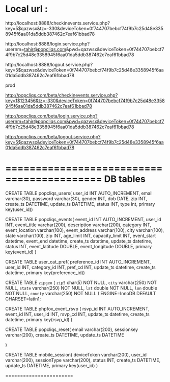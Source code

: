 Local url : 
===================================
http://localhost:8888/checkinevents.service.php?key=5$qazwsx&tz=-330&deviceToken=0f744707bebcf74f9b7c25d48e3358945f6aa01da5ddb387462c7eaf61bbad78


http://localhost:8888/login.service.php?usernm=tahir@popcliqs.com&pwd=qazwsx&deviceToken=0f744707bebcf74f9b7c25d48e3358945f6aa01da5ddb387462c7eaf61bbad78

http://localhost:8888/logout.service.php?key=5$qazwsx&deviceToken=0f744707bebcf74f9b7c25d48e3358945f6aa01da5ddb387462c7eaf61bbad78


prod

http://popcliqs.com/beta/checkinevents.service.php?key=1$123456&tz=-330&deviceToken=0f744707bebcf74f9b7c25d48e3358945f6aa01da5ddb387462c7eaf61bbad78


http://popcliqs.com/beta/login.service.php?usernm=tahir@popcliqs.com&pwd=qazwsx&deviceToken=0f744707bebcf74f9b7c25d48e3358945f6aa01da5ddb387462c7eaf61bbad78

http://popcliqs.com/beta/logout.service.php?key=5$qazwsx&deviceToken=0f744707bebcf74f9b7c25d48e3358945f6aa01da5ddb387462c7eaf61bbad78


==========================================
DB tables
=======================

CREATE TABLE popcliqs_users(
	user_id INT AUTO_INCREMENT,
	email varchar(30),
	password varchar(30),
	gender INT,
	dob DATE,
	zip INT,
	create_ts DATETIME,
	update_ts DATETIME,
	status INT,
	type int,
	primary key(user_id))

CREATE TABLE popcliqs_events(
	event_id INT AUTO_INCREMENT,
	user_id INT,
	event_title varchar(200),
	description varchar(200),
	category INT,
	event_location varchar(100),
	event_address varchar(100),
	city varchar(100),
	state varchar(100),
	zip INT,
	age_limit INT,
	capacity_limit INT,
	event_start datetime,
	event_end datetime,
	create_ts datetime,
	update_ts datetime,
	status INT,
	event_latitude DOUBLE,
	event_longitude DOUBLE,
	primary key(event_id)
)

CREATE TABLE user_cat_pref(
	preference_id INT AUTO_INCREMENT,
	user_id INT,
	category_id INT,
	pref_cd INT,
	update_ts datetime,
	create_ts datetime,
	primary key(preference_id))


CREATE TABLE  `zipgeo` (
  `zip5` char(5) NOT NULL,
  `city` varchar(250) NOT NULL,
  `state` varchar(250) NOT NULL,
  `lat` double NOT NULL,
  `lon` double NOT NULL,
  `county` varchar(250) NOT NULL
) ENGINE=InnoDB DEFAULT CHARSET=latin1;


CREATE TABLE  phpfox_event_rsvp (
	rsvp_id INT AUTO_INCREMENT,
	event_id INT,
	user_id INT,
	rsvp_cd INT,
	update_ts datetime,
	create_ts datetime,
	primary key(rsvp_id)
)

CREATE TABLE popcliqs_reset(
	email  varchar(200),
	sessionkey varchar(200),
	create_ts DATETIME,
	update_ts DATETIME
	
)



CREATE TABLE mobile_session(
	deviceToken  varchar(200),
	user_id   varchar(200),
	sessionType  varchar(200),
	status       INT,
	create_ts    DATETIME,
	update_ts    DATETIME,
	primary key(user_id)
)

=======================